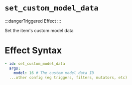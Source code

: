 # `set_custom_model_data`
:::dangerTriggered Effect
:::

Set the item's custom model data

# Effect Syntax
```yaml
- id: set_custom_model_data
  args:
    model: 16 # The custom model data ID
  ...other config (eg triggers, filters, mutators, etc)
```
